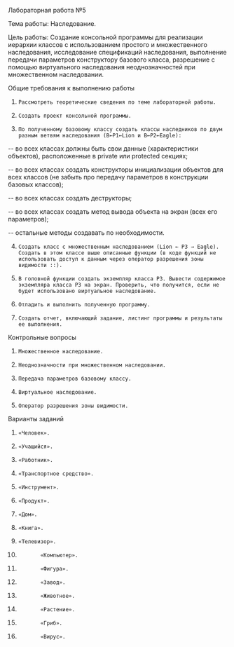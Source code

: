 Лабораторная работа №5

Тема работы: Наследование.



Цель работы: Создание консольной программы для реализации иерархии классов с использованием простого и множественного наследования, исследование спецификаций наследования, выполнение передачи параметров конструктору базового класса, разрешение с помощью виртуального наследования неоднозначностей при множественном наследовании.



Общие требования к выполнению работы

1.     Рассмотреть теоретические сведения по теме лабораторной работы.

2.     Создать проект консольной программы.

3.     По полученному базовому классу создать классы наследников по двум разным ветвям наследования (B←P1←Lion и B←P2←Eagle):

-- во всех классах должны быть свои данные (характеристики объектов), расположенные в private или protected секциях;

-- во всех классах создать конструкторы инициализации объектов для всех классов (не забыть про передачу параметров в конструкции базовых классов);

-- во всех классах создать деструкторы;

-- во всех классах создать метод вывода объекта на экран (всех его параметров);

-- остальные методы создавать по необходимости.

4.     Создать класс с множественным наследованием (Lion ← P3 → Eagle). Создать в этом классе выше описанные функции (в коде функций не использовать доступ к данным через оператор разрешения зоны видимости ::).

5.     В головной функции создать экземпляр класса P3. Вывести содержимое экземпляра класса P3 на экран. Проверить, что получится, если не будет использовано виртуальное наследование.

6.     Отладить и выполнить полученную программу.

7.     Создать отчет, включающий задание, листинг программы и результаты ее выполнения.



Контрольные вопросы

1.     Множественное наследование.

2.     Неоднозначности при множественном наследовании.

3.     Передача параметров базовому классу.

4.     Виртуальное наследование.

5.     Оператор разрешения зоны видимости.



Варианты заданий

1.     «Человек».

2.     «Учащийся».

3.     «Работник».

4.     «Транспортное средство».

5.     «Инструмент».

6.     «Продукт».

7.     «Дом».

8.     «Книга».

9.     «Телевизор».

10.            «Компьютер».

11.            «Фигура».

12.            «Завод».

13.            «Животное».

14.            «Растение».

15.            «Гриб».

16.            «Вирус».